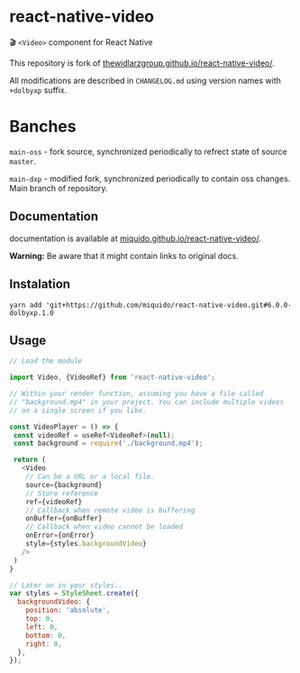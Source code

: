 # react-native-video
🎬 `<Video>` component for React Native

This repository is fork of [thewidlarzgroup.github.io/react-native-video/](https://thewidlarzgroup.github.io/react-native-video/).

All modifications are described in `CHANGELOG.md` using version names with `+dolbyxp` suffix.

# Banches

`main-oss` - fork source, synchronized periodically to refrect state of source `master`.

`main-dxp` - modified fork, synchronized periodically to contain oss changes. Main branch of repository. 

## Documentation
documentation is available at [miquido.github.io/react-native-video/](https://miquido.github.io/react-native-video/).

**Warning:** Be aware that it might contain links to original docs.

## Instalation

`yarn add 'git+https://github.com/miquido/react-native-video.git#6.0.0-dolbyxp.1.0`

## Usage

```javascript
// Load the module

import Video, {VideoRef} from 'react-native-video';

// Within your render function, assuming you have a file called
// "background.mp4" in your project. You can include multiple videos
// on a single screen if you like.

const VideoPlayer = () => {
 const videoRef = useRef<VideoRef>(null);
 const background = require('./background.mp4');

 return (
   <Video 
    // Can be a URL or a local file.
    source={background}
    // Store reference  
    ref={videoRef}
    // Callback when remote video is buffering                                      
    onBuffer={onBuffer}
    // Callback when video cannot be loaded              
    onError={onError}               
    style={styles.backgroundVideo}
   />
 )
}

// Later on in your styles..
var styles = StyleSheet.create({
  backgroundVideo: {
    position: 'absolute',
    top: 0,
    left: 0,
    bottom: 0,
    right: 0,
  },
});
```
